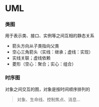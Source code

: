 # UML

### 类图

用于表示类、接口、实例等之间互相的静态关系



- 箭头方向从子类指向父类
- 空心三角箭头（实线：继承；虚线：实现）
- 实线关联；虚线依赖
- 菱形（空心：聚合；实心：组合）



### 时序图

对象之间交互的图，对象是按时间顺序排列的

> 对象、生命线、控制焦点、消息...

